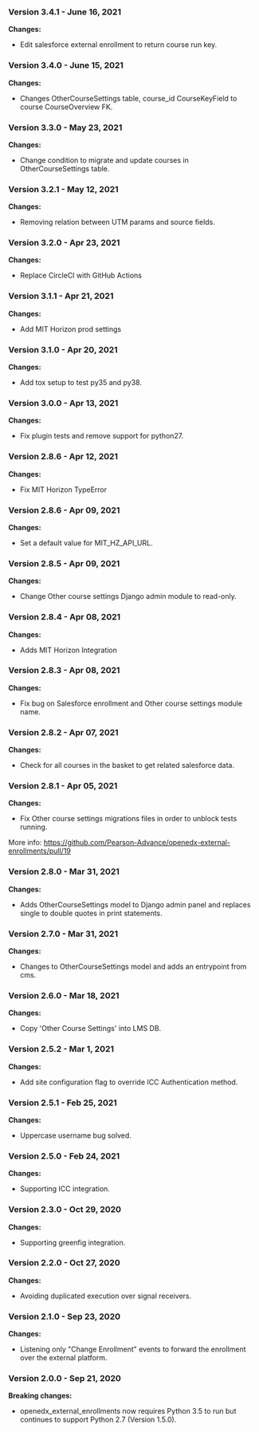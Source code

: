 ### Version 3.4.1 - June 16, 2021
**Changes:**

  - Edit salesforce external enrollment to return course run key.
### Version 3.4.0 - June 15, 2021
**Changes:**

  - Changes OtherCourseSettings table, course_id CourseKeyField to course CourseOverview FK.
### Version 3.3.0 - May 23, 2021
**Changes:**

  - Change condition to migrate and update courses in OtherCourseSettings table.
### Version 3.2.1 - May 12, 2021
**Changes:**

  - Removing relation between UTM params and source fields.
### Version 3.2.0 - Apr 23, 2021
**Changes:**

  - Replace CircleCI with GitHub Actions

### Version 3.1.1 - Apr 21, 2021
**Changes:**

  - Add MIT Horizon prod settings

### Version 3.1.0 - Apr 20, 2021
**Changes:**

  - Add tox setup to test py35 and py38.

### Version 3.0.0 - Apr 13, 2021
**Changes:**

  - Fix plugin tests and remove support for python27.

### Version 2.8.6 - Apr 12, 2021
**Changes:**

  - Fix MIT Horizon TypeError

### Version 2.8.6 - Apr 09, 2021
**Changes:**

  - Set a default value for MIT_HZ_API_URL.

### Version 2.8.5 - Apr 09, 2021
**Changes:**

  - Change Other course settings Django admin module to read-only.

### Version 2.8.4 - Apr 08, 2021
**Changes:**

  - Adds MIT Horizon Integration

### Version 2.8.3 - Apr 08, 2021
**Changes:**

  - Fix bug on Salesforce enrollment and Other course settings module name.

### Version 2.8.2 - Apr 07, 2021
**Changes:**

  - Check for all courses in the basket to get related salesforce data.

### Version 2.8.1 - Apr 05, 2021
**Changes:**

  - Fix Other course settings migrations files in order to unblock tests running.

More info: https://github.com/Pearson-Advance/openedx-external-enrollments/pull/19

### Version 2.8.0 - Mar 31, 2021
**Changes:**

  - Adds OtherCourseSettings model to Django admin panel and replaces single to double quotes in print statements.

### Version 2.7.0 - Mar 31, 2021
**Changes:**

  - Changes to OtherCourseSettings model and adds an entrypoint from cms.

### Version 2.6.0 - Mar 18, 2021
**Changes:**

  - Copy 'Other Course Settings' into LMS DB.

### Version 2.5.2 - Mar 1, 2021
**Changes:**

  - Add site configuration flag to override ICC Authentication method.

### Version 2.5.1 - Feb 25, 2021
**Changes:**

  - Uppercase username bug solved.

### Version 2.5.0 - Feb 24, 2021
**Changes:**

  - Supporting ICC integration.

### Version 2.3.0 - Oct 29, 2020
**Changes:**

  - Supporting greenfig integration.

### Version 2.2.0 - Oct 27, 2020
**Changes:**

  - Avoiding duplicated execution over signal receivers.

### Version 2.1.0 - Sep 23, 2020
**Changes:**

  - Listening only "Change Enrollment" events to forward the enrollment over the external platform.

### Version 2.0.0 - Sep 21, 2020
**Breaking changes:**

  - openedx_external_enrollments now requires Python 3.5 to run but continues to support Python 2.7 (Version 1.5.0).
